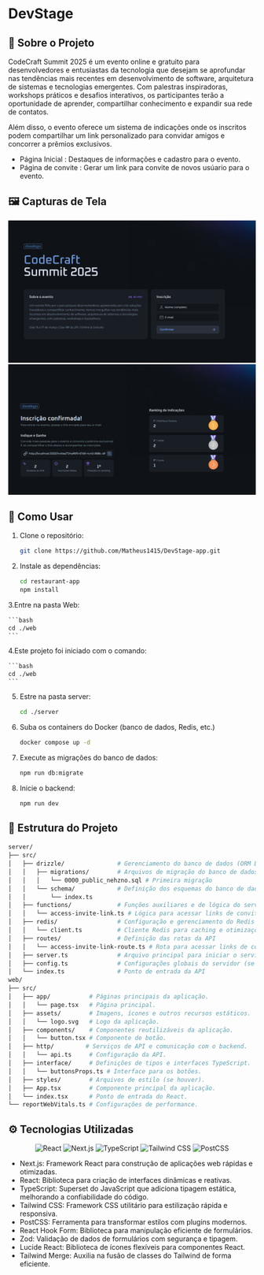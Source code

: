 # DevStage
## 📝 Sobre o Projeto

CodeCraft Summit 2025 é um evento online e gratuito para desenvolvedores e entusiastas da tecnologia que desejam se aprofundar nas tendências mais recentes em desenvolvimento de software, arquitetura de sistemas e tecnologias emergentes. Com palestras inspiradoras, workshops práticos e desafios interativos, os participantes terão a oportunidade de aprender, compartilhar conhecimento e expandir sua rede de contatos.

Além disso, o evento oferece um sistema de indicações onde os inscritos podem compartilhar um link personalizado para convidar amigos e concorrer a prêmios exclusivos.

- Página Inicial : Destaques de informações e cadastro para o evento.
- Página de convite : Gerar um link para convite de novos usúario para o evento.

## 🖼️ Capturas de Tela

![Foto da Página Inicial](https://github.com/Matheus1415/DevStage/blob/main/home.png)
![Foto da Página convite](https://github.com/Matheus1415/DevStage/blob/main/invite.png)

## 🚀 Como Usar

1. Clone o repositório:

    ```bash
    git clone https://github.com/Matheus1415/DevStage-app.git
    ```

2. Instale as dependências:

    ```bash
    cd restaurant-app
    npm install
    ```

3.Entre na pasta Web:

    ```bash
    cd ./web
    ```
    
4.Este projeto foi iniciado com o comando:

    ```bash
    cd ./web
    ```
    
5. Estre na pasta server:

    ```bash
    cd ./server
    ```
    
6. Suba os containers do Docker (banco de dados, Redis, etc.)

    ```bash
    docker compose up -d
    ```
    
7. Execute as migrações do banco de dados:

    ```bash
    npm run db:migrate
    ```
    
8. Inicie o backend:

    ```bash
    npm run dev
    ```

## 📁 Estrutura do Projeto

```bash
server/
├── src/
│   ├── drizzle/               # Gerenciamento do banco de dados (ORM Drizzle)
│   │   ├── migrations/        # Arquivos de migração do banco de dados
│   │   │   └── 0000_public_nehzno.sql # Primeira migração
│   │   └── schema/            # Definição dos esquemas do banco de dados
│   │       └── index.ts
│   ├── functions/             # Funções auxiliares e de lógica do servidor
│   │   └── access-invite-link.ts # Lógica para acessar links de convite
│   ├── redis/                 # Configuração e gerenciamento do Redis
│   │   └── client.ts          # Cliente Redis para caching e otimizações
│   ├── routes/                # Definição das rotas da API
│   │   └── access-invite-link-route.ts # Rota para acessar links de convite
│   ├── server.ts              # Arquivo principal para iniciar o servidor (se aplicável)
│   ├── config.ts              # Configurações globais do servidor (se aplicável)
│   └── index.ts               # Ponto de entrada da API
web/
├── src/
│   ├── app/           # Páginas principais da aplicação.
│   │   └── page.tsx   # Página principal.
│   ├── assets/        # Imagens, ícones e outros recursos estáticos.
│   │   └── logo.svg   # Logo da aplicação.
│   ├── components/    # Componentes reutilizáveis da aplicação.
│   │   └── button.tsx # Componente de botão.
│   ├── http/         # Serviços de API e comunicação com o backend.
│   │   └── api.ts     # Configuração da API.
│   ├── interface/     # Definições de tipos e interfaces TypeScript.
│   │   └── buttonsProps.ts # Interface para os botões.
│   ├── styles/        # Arquivos de estilo (se houver).
│   ├── App.tsx        # Componente principal da aplicação.
│   └── index.tsx      # Ponto de entrada do React.
└── reportWebVitals.ts # Configurações de performance.
```

## ⚙️ Tecnologias Utilizadas

<p align="center"> 
    <img src="https://skillicons.dev/icons?i=react" alt="React" width="40" height="40"> 
    <img src="https://skillicons.dev/icons?i=nextjs" alt="Next.js" width="40" height="40"> 
    <img src="https://skillicons.dev/icons?i=ts" alt="TypeScript" width="40" height="40"> 
    <img src="https://skillicons.dev/icons?i=tailwind" alt="Tailwind CSS" width="40" height="40"> 
    <img src="https://skillicons.dev/icons?i=postcss" alt="PostCSS" width="40" height="40"> 
</p>

- Next.js: Framework React para construção de aplicações web rápidas e otimizadas.
- React: Biblioteca para criação de interfaces dinâmicas e reativas.
- TypeScript: Superset do JavaScript que adiciona tipagem estática, melhorando a confiabilidade do código.
- Tailwind CSS: Framework CSS utilitário para estilização rápida e responsiva.
- PostCSS: Ferramenta para transformar estilos com plugins modernos.
- React Hook Form: Biblioteca para manipulação eficiente de formulários.
- Zod: Validação de dados de formulários com segurança e tipagem.
- Lucide React: Biblioteca de ícones flexíveis para componentes React.
- Tailwind Merge: Auxilia na fusão de classes do Tailwind de forma eficiente.

